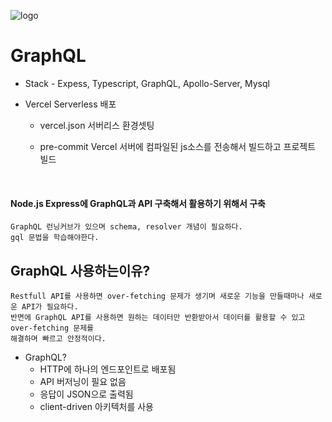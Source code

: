![logo](https://images.velog.io/images/eamon3481/post/e4f212bc-eac2-407e-a128-55224f85c2a6/og-image.png)

# GraphQL

-   Stack - Expess, Typescript, GraphQL, Apollo-Server, Mysql

-   Vercel Serverless 배포

    -   vercel.json 서버리스 환경셋팅
    -   pre-commit Vercel 서버에 컴파일된 js소스를 전송해서 빌드하고 프로젝트 빌드

        <br />

#### Node.js Express에 GraphQL과 API 구축해서 활용하기 위해서 구축

```
GraphQL 런닝커브가 있으며 schema, resolver 개념이 필요하다.
gql 문법을 학습해야한다.
```

## GraphQL 사용하는이유?

```
Restfull API를 사용하면 over-fetching 문제가 생기며 새로운 기능을 만들때마나 새로운 API가 필요하다.
반면에 GraphQL API를 사용하면 원하는 데이터만 반환받아서 데이터를 활용할 수 있고 over-fetching 문제를
해결하며 빠르고 안정적이다.
```

-   GraphQL?
    -   HTTP에 하나의 엔드포인트로 배포됨
    -   API 버저닝이 필요 없음
    -   응답이 JSON으로 출력됨
    -   client-driven 아키텍처를 사용
